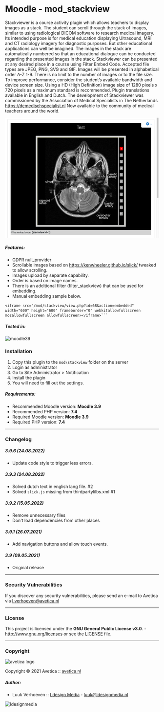 # Moodle - mod_stackview

Stackviewer is a course activity plugin which allows teachers to display images as a stack. The
student can scroll through the stack of images, similar to using radiological DICOM software to
research medical imagery. Its intended purpose is for medical education displaying Ultrasound, MRI
and CT radiology imagery for diagnostic purposes. But other educational applications can well be
imagined. The images in the stack are automatically numbered so that an educational dialogue can
be conducted regarding the presented images in the stack.
Stackviewer can be presented at any desired place in a course using Filter Embed Code. Accepted file
types are JPEG, PNG, SVG and GIF. Images will be presented in alphabetical order A-Z 1-9. There is no
limit to the number of images or to the file size. To improve performance, consider the student’s
available bandwidth and device screen size. Using a HD (High Definition) image size of 1280 pixels x
720 pixels as a maximum standard is recommended. Plugin translations available in English and
Dutch.
The development of Stackviewer was commissioned by the Association of Medical Specialists in The
Netherlands https://demedischspecialist.nl Now available to the community of medical teachers
around the world.

![Stackview](pix/stackview.png)

##### Features:

- GDPR null_provider
- Scrollable images based on https://kenwheeler.github.io/slick/ tweaked to allow scrolling.
- Images upload by separate capability.
- Order is based on image names.
- There is an additional filter (filter_stackview) that can be used for embedding.
- Manual embedding sample below.

```text
<iframe src="/mod/stackview/view.php?id=68&action=embedded" width="600" height="600" frameborder="0" webkitallowfullscreen mozallowfullscreen allowfullscreen></iframe>```
```

##### Tested in:

![moodle39](https://img.shields.io/badge/moodle-3.9-green.svg)

### Installation

1. Copy this plugin to the `mod\stackview` folder on the server
2. Login as administrator
3. Go to Site Administrator > Notification
4. Install the plugin
5. You will need to fill out the settings.

##### Requirements:

* Recommended Moodle version: **Moodle 3.9**
* Recommended PHP version: **7.4**
* Required Moodle version: **Moodle 3.9**
* Required PHP version: **7.4**
---
### Changelog

##### 3.9.6 (24.08.2022)
- Update code style to trigger less errors.

##### 3.9.3 (24.08.2022)
* Solved dutch text in english lang file. #2
* Solved `slick.js` missing from thirdpartylilbs.xml #1

##### 3.9.2 (15.05.2022)
* Remove unnecessary files
* Don't load dependencies from other places

##### 3.9.1 (26.07.2021)
* Add navigation buttons and allow touch events.

##### 3.9 (09.05.2021)
* Original release 

---
### Security Vulnerabilities
If you discover any security vulnerabilities, please send an e-mail to Avetica via [l.verhoeven@avetica.nl](l.verhoeven@avetica.nl)

---
### License

This project is licensed under the **GNU General Public License v3.0**. - http://www.gnu.org/licenses or see
the [LICENSE](LICENSE) file.

---
### Copyright

<img src="https://avetica.nl/logo.svg" alt="avetica logo" width="250px">

Copyright © 2021 Avetica :: [avetica.nl](https://avetica.nl/)

##### Author:
* Luuk Verhoeven :: [Ldesign Media](https://ldesignmedia.nl/) - [luuk@ldesignmedia.nl](luuk@ldesignmedia.nl)

<img src="https://ldesignmedia.nl/themes/ldesignmedia/assets/images/logo/logo.svg" alt="ldesignmedia" height="70px">
